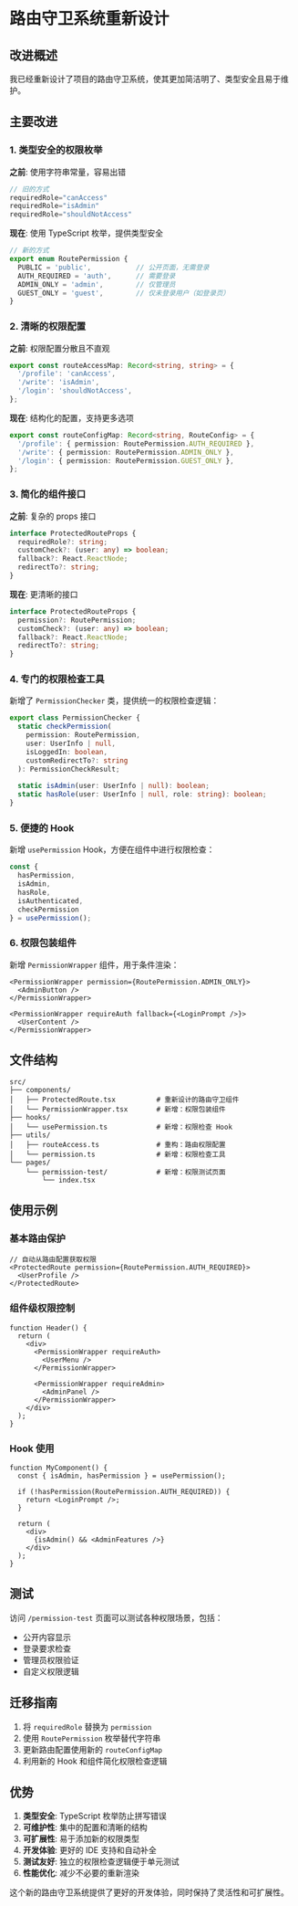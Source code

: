 # 路由守卫系统重新设计

## 改进概述

我已经重新设计了项目的路由守卫系统，使其更加简洁明了、类型安全且易于维护。

## 主要改进

### 1. 类型安全的权限枚举

**之前**: 使用字符串常量，容易出错
```typescript
// 旧的方式
requiredRole="canAccess"
requiredRole="isAdmin" 
requiredRole="shouldNotAccess"
```

**现在**: 使用 TypeScript 枚举，提供类型安全
```typescript
// 新的方式
export enum RoutePermission {
  PUBLIC = 'public',           // 公开页面，无需登录
  AUTH_REQUIRED = 'auth',      // 需要登录
  ADMIN_ONLY = 'admin',        // 仅管理员
  GUEST_ONLY = 'guest',        // 仅未登录用户（如登录页）
}
```

### 2. 清晰的权限配置

**之前**: 权限配置分散且不直观
```typescript
export const routeAccessMap: Record<string, string> = {
  '/profile': 'canAccess',
  '/write': 'isAdmin',
  '/login': 'shouldNotAccess',
};
```

**现在**: 结构化的配置，支持更多选项
```typescript
export const routeConfigMap: Record<string, RouteConfig> = {
  '/profile': { permission: RoutePermission.AUTH_REQUIRED },
  '/write': { permission: RoutePermission.ADMIN_ONLY },
  '/login': { permission: RoutePermission.GUEST_ONLY },
};
```

### 3. 简化的组件接口

**之前**: 复杂的 props 接口
```typescript
interface ProtectedRouteProps {
  requiredRole?: string;
  customCheck?: (user: any) => boolean;
  fallback?: React.ReactNode;
  redirectTo?: string;
}
```

**现在**: 更清晰的接口
```typescript
interface ProtectedRouteProps {
  permission?: RoutePermission;
  customCheck?: (user: any) => boolean;
  fallback?: React.ReactNode;
  redirectTo?: string;
}
```

### 4. 专门的权限检查工具

新增了 `PermissionChecker` 类，提供统一的权限检查逻辑：

```typescript
export class PermissionChecker {
  static checkPermission(
    permission: RoutePermission,
    user: UserInfo | null,
    isLoggedIn: boolean,
    customRedirectTo?: string
  ): PermissionCheckResult;
  
  static isAdmin(user: UserInfo | null): boolean;
  static hasRole(user: UserInfo | null, role: string): boolean;
}
```

### 5. 便捷的 Hook

新增 `usePermission` Hook，方便在组件中进行权限检查：

```typescript
const { 
  hasPermission, 
  isAdmin, 
  hasRole, 
  isAuthenticated,
  checkPermission 
} = usePermission();
```

### 6. 权限包装组件

新增 `PermissionWrapper` 组件，用于条件渲染：

```tsx
<PermissionWrapper permission={RoutePermission.ADMIN_ONLY}>
  <AdminButton />
</PermissionWrapper>

<PermissionWrapper requireAuth fallback={<LoginPrompt />}>
  <UserContent />
</PermissionWrapper>
```

## 文件结构

```
src/
├── components/
│   ├── ProtectedRoute.tsx          # 重新设计的路由守卫组件
│   └── PermissionWrapper.tsx       # 新增：权限包装组件
├── hooks/
│   └── usePermission.ts            # 新增：权限检查 Hook
├── utils/
│   ├── routeAccess.ts              # 重构：路由权限配置
│   └── permission.ts               # 新增：权限检查工具
└── pages/
    └── permission-test/            # 新增：权限测试页面
        └── index.tsx
```

## 使用示例

### 基本路由保护

```tsx
// 自动从路由配置获取权限
<ProtectedRoute permission={RoutePermission.AUTH_REQUIRED}>
  <UserProfile />
</ProtectedRoute>
```

### 组件级权限控制

```tsx
function Header() {
  return (
    <div>
      <PermissionWrapper requireAuth>
        <UserMenu />
      </PermissionWrapper>
      
      <PermissionWrapper requireAdmin>
        <AdminPanel />
      </PermissionWrapper>
    </div>
  );
}
```

### Hook 使用

```tsx
function MyComponent() {
  const { isAdmin, hasPermission } = usePermission();
  
  if (!hasPermission(RoutePermission.AUTH_REQUIRED)) {
    return <LoginPrompt />;
  }
  
  return (
    <div>
      {isAdmin() && <AdminFeatures />}
    </div>
  );
}
```

## 测试

访问 `/permission-test` 页面可以测试各种权限场景，包括：
- 公开内容显示
- 登录要求检查
- 管理员权限验证
- 自定义权限逻辑

## 迁移指南

1. 将 `requiredRole` 替换为 `permission`
2. 使用 `RoutePermission` 枚举替代字符串
3. 更新路由配置使用新的 `routeConfigMap`
4. 利用新的 Hook 和组件简化权限检查逻辑

## 优势

1. **类型安全**: TypeScript 枚举防止拼写错误
2. **可维护性**: 集中的配置和清晰的结构
3. **可扩展性**: 易于添加新的权限类型
4. **开发体验**: 更好的 IDE 支持和自动补全
5. **测试友好**: 独立的权限检查逻辑便于单元测试
6. **性能优化**: 减少不必要的重新渲染

这个新的路由守卫系统提供了更好的开发体验，同时保持了灵活性和可扩展性。
